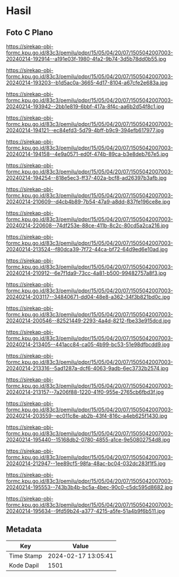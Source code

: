 # Hasil

## Foto C Plano

https://sirekap-obj-formc.kpu.go.id/83c3/pemilu/pdpr/15/05/04/20/07/1505042007003-20240214-192914--a191e03f-1980-4fa2-9b74-3d5b78dd0b55.jpg

https://sirekap-obj-formc.kpu.go.id/83c3/pemilu/pdpr/15/05/04/20/07/1505042007003-20240214-193203--b1d5ac0a-3665-4d17-8104-a67cfe2e683a.jpg

https://sirekap-obj-formc.kpu.go.id/83c3/pemilu/pdpr/15/05/04/20/07/1505042007003-20240214-193942--2bb1e819-6bbf-417a-8f4c-aa6b2d54f8c1.jpg

https://sirekap-obj-formc.kpu.go.id/83c3/pemilu/pdpr/15/05/04/20/07/1505042007003-20240214-194121--ec84efd3-5d79-4bff-b9c9-394efb617977.jpg

https://sirekap-obj-formc.kpu.go.id/83c3/pemilu/pdpr/15/05/04/20/07/1505042007003-20240214-194158--4e9a0571-ed0f-474b-89ca-b3e8deb767e5.jpg

https://sirekap-obj-formc.kpu.go.id/83c3/pemilu/pdpr/15/05/04/20/07/1505042007003-20240214-194254--818e5ec3-ff37-402a-bcf8-ad26397b3afb.jpg

https://sirekap-obj-formc.kpu.go.id/83c3/pemilu/pdpr/15/05/04/20/07/1505042007003-20240214-210609--d4cb4b89-7b54-47a9-a8dd-837fe196ce8e.jpg

https://sirekap-obj-formc.kpu.go.id/83c3/pemilu/pdpr/15/05/04/20/07/1505042007003-20240214-220608--74df253e-88ce-411b-8c2c-80cd5a2ca216.jpg

https://sirekap-obj-formc.kpu.go.id/83c3/pemilu/pdpr/15/05/04/20/07/1505042007003-20240214-213524--f80dca39-7f72-44ca-bf72-64d9ed6e10ad.jpg

https://sirekap-obj-formc.kpu.go.id/83c3/pemilu/pdpr/15/05/04/20/07/1505042007003-20240214-210912--6e7f1da9-73cc-4a81-b500-99482757a8f3.jpg

https://sirekap-obj-formc.kpu.go.id/83c3/pemilu/pdpr/15/05/04/20/07/1505042007003-20240214-203117--34840671-dd04-48e8-a362-34f3b821bd0c.jpg

https://sirekap-obj-formc.kpu.go.id/83c3/pemilu/pdpr/15/05/04/20/07/1505042007003-20240214-200546--82521449-2293-4a4d-8212-fbe33e915dcd.jpg

https://sirekap-obj-formc.kpu.go.id/83c3/pemilu/pdpr/15/05/04/20/07/1505042007003-20240214-213405--441acc84-ca05-4b99-bc53-51e98dfbcdd9.jpg

https://sirekap-obj-formc.kpu.go.id/83c3/pemilu/pdpr/15/05/04/20/07/1505042007003-20240214-213316--5ad1287a-dcf6-4063-9adb-6ec3732b2574.jpg

https://sirekap-obj-formc.kpu.go.id/83c3/pemilu/pdpr/15/05/04/20/07/1505042007003-20240214-213157--7a206f88-1220-41f0-955e-2765cb6fbd3f.jpg

https://sirekap-obj-formc.kpu.go.id/83c3/pemilu/pdpr/15/05/04/20/07/1505042007003-20240214-203559--ec011c8e-ab2b-43f4-816c-a4eb625f1430.jpg

https://sirekap-obj-formc.kpu.go.id/83c3/pemilu/pdpr/15/05/04/20/07/1505042007003-20240214-195440--15168db2-0780-4855-a1ce-9e50802754d8.jpg

https://sirekap-obj-formc.kpu.go.id/83c3/pemilu/pdpr/15/05/04/20/07/1505042007003-20240214-212947--1ee89cf5-98fa-48ac-bc04-032dc283f1f5.jpg

https://sirekap-obj-formc.kpu.go.id/83c3/pemilu/pdpr/15/05/04/20/07/1505042007003-20240214-195553--743b3b4b-bc5a-4bec-90c0-c5dc595d8682.jpg

https://sirekap-obj-formc.kpu.go.id/83c3/pemilu/pdpr/15/05/04/20/07/1505042007003-20240214-195634--9fd59b24-a377-4215-a5fe-51a4b9f6b511.jpg


## Metadata

| Key        | Value               |
| ---------- | ------------------- |
| Time Stamp | 2024-02-17 13:05:41 |
| Kode Dapil | 1501                |



